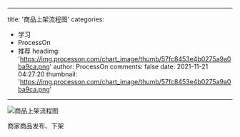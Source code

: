 
---
title: '商品上架流程图'
categories: 
 - 学习
 - ProcessOn
 - 推荐
headimg: 'https://img.processon.com/chart_image/thumb/57fc8453e4b0275a9a0ba9ca.png'
author: ProcessOn
comments: false
date: 2021-11-21 04:27:20
thumbnail: 'https://img.processon.com/chart_image/thumb/57fc8453e4b0275a9a0ba9ca.png'
---

<div>   
<img class="thumb" alt="商品上架流程图" src="https://img.processon.com/chart_image/thumb/57fc8453e4b0275a9a0ba9ca.png" referrerpolicy="no-referrer">
<p>商家商品发布、下架</p>  
</div>
            